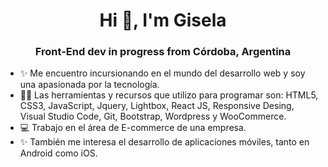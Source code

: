 <h1 align="center">Hi 👋, I'm Gisela</h1>
<h3 align="center">Front-End dev in progress from Córdoba, Argentina</h3>

- ✨ Me encuentro incursionando en el mundo del desarrollo web y soy una apasionada por la tecnología.
- 👨‍💻 Las herramientas y recursos que utilizo para programar son: HTML5, CSS3, JavaScript, Jquery, Lightbox, React JS, Responsive Desing, Visual Studio Code, Git, Bootstrap, Wordpress y WooCommerce.
- 💻 Trabajo en el área de E-commerce de una empresa.
- ✨ También me interesa el desarrollo de aplicaciones móviles, tanto en Android como iOS.

<!---
gisela-gariboldi/gisela-gariboldi is a ✨ special ✨ repository because its `README.md` (this file) appears on your GitHub profile.
You can click the Preview link to take a look at your changes.
--->
